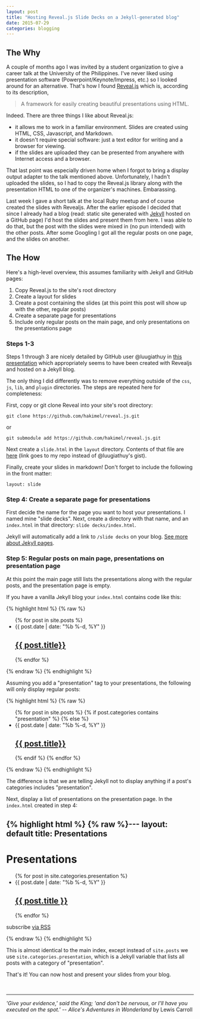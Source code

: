 ```yaml
---
layout: post
title: "Hosting Reveal.js Slide Decks on a Jekyll-generated blog"
date: 2015-07-29
categories: blogging
---
```


## The Why

A couple of months ago I was invited by a student organization to give a career talk at the University of the Philippines.  I've never liked using presentation software (Powerpoint/Keynote/Impress, etc.) so I looked around for an alternative.  That's how I found [Reveal.js](http://lab.hakim.se/reveal-js/) which is, according to its description,

>A framework for easily creating beautiful presentations using HTML.

Indeed.  There are three things I like about Reveal.js:

- it allows me to work in a familiar environment.  Slides are created using HTML, CSS, Javascript, and Markdown.
- it doesn't require special software: just a text editor for writing and a browser for viewing.
- if the slides are uploaded they can be presented from anywhere with Internet access and a browser.

That last point was especially driven home when I forgot to bring a display output adapter to the talk mentioned above.  Unfortunately, I hadn't uploaded the slides, so I had to copy the Reveal.js library along with the presentation HTML to one of the organizer's machines.  Embarassing.

Last week I gave a short talk at the local Ruby meetup and of course created the slides with Revealjs.  After the earlier episode I decided that since I already had a blog (read: static site generated with [Jekyll](http://jekyllrb.com/) hosted on a GitHub page) I'd host the slides and present them from here.  I was able to do that, but the post with the slides were mixed in (no pun intended) with the other posts.  After some Googling I got all the regular posts on one page, and the slides on another.

## The How

Here's a high-level overview, this assumes familiarity with Jekyll and GitHub pages:

1. Copy Reveal.js to the site's root directory
2. Create a layout for slides
3. Create a post containing the slides (at this point this post will show up with the other, regular posts)
4. Create a separate page for presentations
5. Include only regular posts on the main page, and only presentations on the presentations page

### Steps 1-3
Steps 1 through 3 are nicely detailed by GitHub user @luugiathuy in [this presentation](http://luugiathuy.com/slides/jekyll-create-slides-with-revealjs/#/) which appropriately seems to have been created with Revealjs and hosted on a Jekyll blog.

The only thing I did differently was to remove everything outside of the `css`, `js`, `lib`, and `plugin` directories.  The steps are repeated here for completeness:

First, copy or git clone Reveal into your site's root directory:
```
git clone https://github.com/hakimel/reveal.js.git
```

or

```
git submodule add https://github.com/hakimel/reveal.js.git
```

Next create a `slide.html` in the `layout` directory.  Contents of that file are [here](https://github.com/jpmoral/jpmoral.github.io/blob/master/_layouts/slide.html) (link goes to my repo instead of @luugiathuy's gist).

Finally, create your slides in markdown!  Don't forget to include the following in the front matter:

```
layout: slide
```


### Step 4: Create a separate page for presentations

First decide the name for the page you want to host your presentations.  I named mine "slide decks".  Next, create a directory with that name, and an `index.html` in that directory: `slide decks/index.html`.

Jekyll will automatically add a link to `/slide decks` on your blog.  [See more about Jekyll pages](http://jekyllrb.com/docs/pages/).

### Step 5: Regular posts on main page, presentations on presentation page

At this point the main page still lists the presentations along with the regular posts, and the presentation page is empty.

If you have a vanilla Jekyll blog your `index.html` contains code like this:

{% highlight html %}
{% raw %}<ul class="post-list">
  {% for post in site.posts %}
    <li>
      <span class="post-meta">{{ post.date | date: "%b %-d, %Y" }}</span>
        <h2>
          <a class="post-link" href="{{ post.url | prepend: site.baseurl }}">{{ post.title}}</a>
        </h2>
    </li>
  {% endfor %}
</ul>{% endraw %}
{% endhighlight %}

Assuming you add a "presentation" tag to your presentations, the following will only display regular posts:

{% highlight html %}
{% raw %}<ul class="post-list">
  {% for post in site.posts %}
    {% if post.categories contains "presentation" %}
      <!--  don't show presentations -->
    {% else %}
      <li>
        <span class="post-meta">{{ post.date | date: "%b %-d, %Y" }}</span>
          <h2>
            <a class="post-link" href="{{ post.url | prepend: site.baseurl }}">{{ post.title}}</a>
          </h2>
      </li>
    {% endif %}
  {% endfor %}
</ul>{% endraw %}
{% endhighlight %}

The difference is that we are telling Jekyll not to display anything if a post's categories includes "presentation".

Next, display a list of presentations on the presentation page.  In the `index.html` created in step 4:

{% highlight html %}
{% raw %}---
layout: default
title: Presentations
---
<div class="home">
  <h1 class="page-heading">Presentations</h1>
  <ul class="post-list">
    {% for post in site.categories.presentation %}
      <li>
        <span class="post-meta">{{ post.date  | date: "%b %-d, %Y" }}
        <h2>
          <a class="post-link" href="{{ post.url | prepend: site.baseurl }}">{{ post.title }}</a>
        </h2>
      </li>
    {% endfor %}
  </ul>
  <p class="rss-subscribe">subscribe <a href="{{ "/feed.xml" | prepend: site.baseurl }}">via RSS</a></p>
</div>{% endraw %}
{% endhighlight %}

This is almost identical to the main index, except instead of `site.posts` we use `site.categories.presentation`, which is a Jekyll variable that lists all posts with a category of "presentation".

That's it!  You can now host and present your slides from your blog.

<br/>

***
*'Give your evidence,' said the King; 'and don't be nervous, or I'll have you executed on the spot.'* 
-- *Alice's Adventures in Wonderland* by Lewis Carroll
